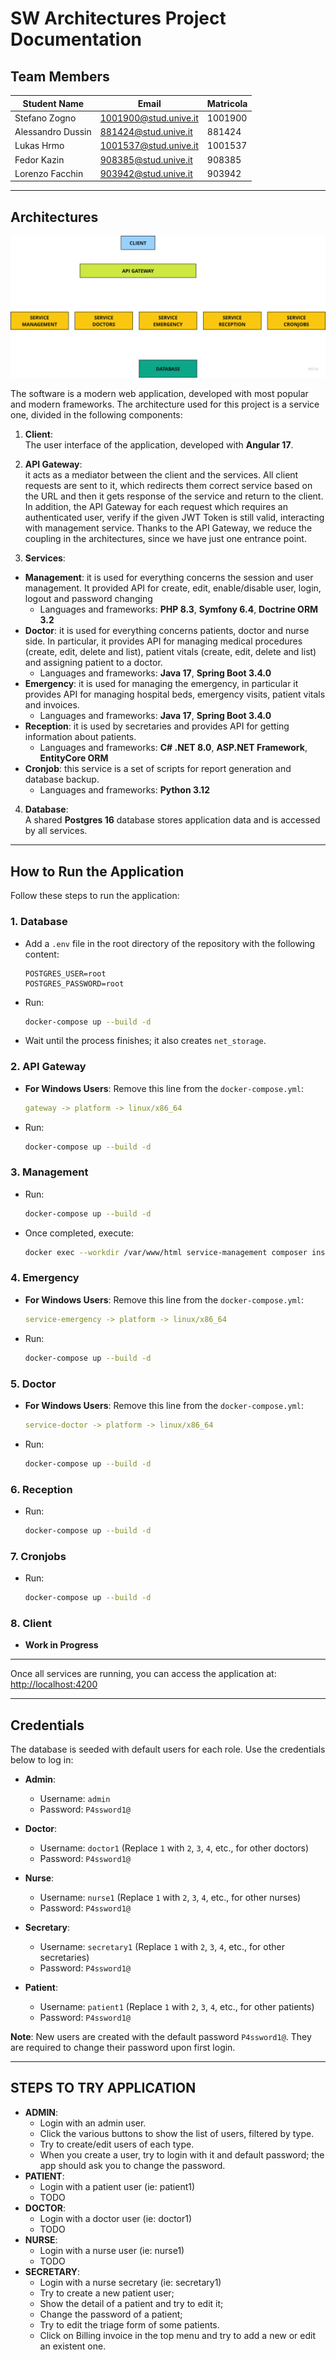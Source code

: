 # SW Architectures Project Documentation

## Team Members

| Student Name      | Email                 | Matricola |
|-------------------|-----------------------|-----------|
| Stefano Zogno     | 1001900@stud.unive.it | 1001900   |
| Alessandro Dussin | 881424@stud.unive.it  | 881424    |
| Lukas Hrmo        | 1001537@stud.unive.it | 1001537   |
| Fedor Kazin       | 908385@stud.unive.it  | 908385    |
| Lorenzo Facchin   | 903942@stud.unive.it  | 903942    |

---

## Architectures

![Alt text](sw_architecture.png)

The software is a modern web application, developed with most popular and modern frameworks. The architecture used for this project is a service one, divided in the following components:

1. **Client**:  
   The user interface of the application, developed with **Angular 17**.

2. **API Gateway**:  
   it acts as a mediator between the client and the services. All client requests are sent to it, which redirects them correct service based on the URL and then it gets response of the service and return to the client. In addition, the API Gateway for each request which requires an authenticated user, verify if the given JWT Token is still valid, interacting with management service. Thanks to the API Gateway, we reduce the coupling in the architectures, since we have just one entrance point.

3. **Services**:
  - **Management**: it is used for everything concerns the session and user management. It provided API for create, edit, enable/disable user, login, logout and password changing
    - Languages and frameworks: **PHP 8.3**, **Symfony 6.4**, **Doctrine ORM 3.2**
  - **Doctor**: it is used for everything concerns patients, doctor and nurse side. In particular, it provides API for managing medical procedures (create, edit, delete and list), patient vitals (create, edit, delete and list) and assigning patient to a doctor.
    - Languages and frameworks: **Java 17**, **Spring Boot 3.4.0**
  - **Emergency**: it is used for managing the emergency, in particular it provides API for managing hospital beds, emergency visits, patient vitals and invoices.
    - Languages and frameworks: **Java 17**, **Spring Boot 3.4.0**
  - **Reception**: it is used by secretaries and provides API for getting information about patients.
    - Languages and frameworks: **C# .NET 8.0**, **ASP.NET Framework**, **EntityCore ORM**
  - **Cronjob**: this service is a set of scripts for report generation and database backup.
    - Languages and frameworks: **Python 3.12**

4. **Database**:  
   A shared **Postgres 16** database stores application data and is accessed by all services.

---

## How to Run the Application

Follow these steps to run the application:

### 1. Database

- Add a `.env` file in the root directory of the repository with the following content:
  ```env
  POSTGRES_USER=root
  POSTGRES_PASSWORD=root
  ```
- Run:
  ```bash
  docker-compose up --build -d
  ```
- Wait until the process finishes; it also creates `net_storage`.

### 2. API Gateway

- **For Windows Users**: Remove this line from the `docker-compose.yml`:
  ```yaml
  gateway -> platform -> linux/x86_64
  ```
- Run:
  ```bash
  docker-compose up --build -d
  ```

### 3. Management

- Run:
  ```bash
  docker-compose up --build -d
  ```
- Once completed, execute:
  ```bash
  docker exec --workdir /var/www/html service-management composer install --no-interaction --optimize-autoloader
  ```

### 4. Emergency

- **For Windows Users**: Remove this line from the `docker-compose.yml`:
  ```yaml
  service-emergency -> platform -> linux/x86_64
  ```
- Run:
  ```bash
  docker-compose up --build -d
  ```

### 5. Doctor

- **For Windows Users**: Remove this line from the `docker-compose.yml`:
  ```yaml
  service-doctor -> platform -> linux/x86_64
  ```
- Run:
  ```bash
  docker-compose up --build -d
  ```

### 6. Reception

- Run:
  ```bash
  docker-compose up --build -d
  ```

### 7. Cronjobs

- Run:
  ```bash
  docker-compose up --build -d
  ```

### 8. Client

- **Work in Progress**

---

Once all services are running, you can access the application at:
[http://localhost:4200](http://localhost:4200)

---

## Credentials

The database is seeded with default users for each role. Use the credentials below to log in:

- **Admin**:
  - Username: `admin`
  - Password: `P4ssword1@`

- **Doctor**:
  - Username: `doctor1` (Replace `1` with `2`, `3`, `4`, etc., for other doctors)
  - Password: `P4ssword1@`

- **Nurse**:
  - Username: `nurse1` (Replace `1` with `2`, `3`, `4`, etc., for other nurses)
  - Password: `P4ssword1@`

- **Secretary**:
  - Username: `secretary1` (Replace `1` with `2`, `3`, `4`, etc., for other secretaries)
  - Password: `P4ssword1@`

- **Patient**:
  - Username: `patient1` (Replace `1` with `2`, `3`, `4`, etc., for other patients)
  - Password: `P4ssword1@`

**Note**: New users are created with the default password `P4ssword1@`. They are required to change their password upon
first login.

---

## STEPS TO TRY APPLICATION

- **ADMIN**: 
   - Login with an admin user.
   - Click the various buttons to show the list of users, filtered by type.
   - Try to create/edit users of each type.
   - When you create a user, try to login with it and default password; the app should ask you to change the password.
- **PATIENT**:
   - Login with a patient user (ie: patient1)
   - TODO
- **DOCTOR**:
  - Login with a doctor user (ie: doctor1)
  - TODO
- **NURSE**:
  - Login with a nurse user (ie: nurse1)
  - TODO
- **SECRETARY**:
  - Login with a nurse secretary (ie: secretary1)
  - Try to create a new patient user;
  - Show the detail of a patient and try to edit it;
  - Change the password of a patient;
  - Try to edit the triage form of some patients.
  - Click on Billing invoice in the top menu and try to add a new or edit an existent one.
